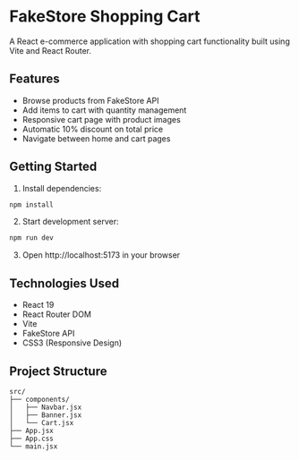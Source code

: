 # FakeStore Shopping Cart

A React e-commerce application with shopping cart functionality built using Vite and React Router.

## Features

- Browse products from FakeStore API
- Add items to cart with quantity management
- Responsive cart page with product images
- Automatic 10% discount on total price
- Navigate between home and cart pages

## Getting Started

1. Install dependencies:
```bash
npm install
```

2. Start development server:
```bash
npm run dev
```

3. Open http://localhost:5173 in your browser

## Technologies Used

- React 19
- React Router DOM
- Vite
- FakeStore API
- CSS3 (Responsive Design)

## Project Structure

```
src/
├── components/
│   ├── Navbar.jsx
│   ├── Banner.jsx
│   └── Cart.jsx
├── App.jsx
├── App.css
└── main.jsx
```